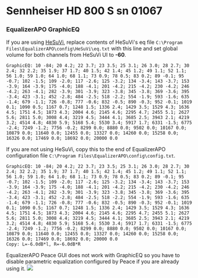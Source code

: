 # Sennheiser HD 800 S sn 01067
### EqualizerAPO GraphicEQ
If you are using [HeSuVi](https://sourceforge.net/projects/hesuvi/), replace contents of HeSuVi's eq file `C:\Program Files\EqualizerAPO\config\HeSuVi\eq.txt` with this line and set global volume for both channels from HeSuVi UI to **-60**.
```
GraphicEQ: 10 -84; 20 4.2; 22 3.7; 23 3.5; 25 3.1; 26 3.0; 28 2.7; 30 2.4; 32 2.2; 35 1.9; 37 1.7; 40 1.5; 42 1.4; 45 1.2; 49 1.1; 52 1.1; 56 1.0; 59 1.0; 64 1.0; 68 1.1; 73 0.9; 78 0.5; 83 0.2; 89 -0.1; 95 -0.7; 102 -1.5; 109 -2.0; 117 -2.6; 125 -3.2; 134 -3.4; 143 -3.7; 153 -3.9; 164 -3.9; 175 -4.0; 188 -4.1; 201 -4.2; 215 -4.2; 230 -4.2; 246 -4.2; 263 -4.1; 282 -3.9; 301 -3.9; 323 -3.8; 345 -3.8; 369 -3.6; 395 -3.4; 423 -3.1; 452 -2.8; 484 -2.5; 518 -2.2; 554 -1.9; 593 -1.6; 635 -1.4; 679 -1.1; 726 -0.8; 777 -0.6; 832 -0.5; 890 -0.3; 952 -0.1; 1019 0.1; 1090 0.5; 1167 0.7; 1248 1.5; 1336 2.4; 1429 3.5; 1529 4.3; 1636 4.5; 1751 4.5; 1873 4.3; 2004 4.6; 2145 4.6; 2295 4.7; 2455 5.1; 2627 5.6; 2811 5.0; 3008 4.4; 3219 4.5; 3444 4.1; 3685 2.5; 3943 2.1; 4219 3.2; 4514 4.8; 4830 5.9; 5168 5.4; 5530 3.4; 5917 1.7; 6331 -1.5; 6775 -2.4; 7249 -1.2; 7756 -0.2; 8299 0.0; 8880 0.0; 9502 0.0; 10167 0.0; 10879 0.0; 11640 0.0; 12455 0.0; 13327 0.0; 14260 0.0; 15258 0.0; 16326 0.0; 17469 0.0; 18692 0.0; 20000 0.0
```
If you are not using HeSuVi, copy this to the end of EqualizerAPO configuration file `C:\Program Files\EqualizerAPO\config\config.txt`.
```
GraphicEQ: 10 -84; 20 4.2; 22 3.7; 23 3.5; 25 3.1; 26 3.0; 28 2.7; 30 2.4; 32 2.2; 35 1.9; 37 1.7; 40 1.5; 42 1.4; 45 1.2; 49 1.1; 52 1.1; 56 1.0; 59 1.0; 64 1.0; 68 1.1; 73 0.9; 78 0.5; 83 0.2; 89 -0.1; 95 -0.7; 102 -1.5; 109 -2.0; 117 -2.6; 125 -3.2; 134 -3.4; 143 -3.7; 153 -3.9; 164 -3.9; 175 -4.0; 188 -4.1; 201 -4.2; 215 -4.2; 230 -4.2; 246 -4.2; 263 -4.1; 282 -3.9; 301 -3.9; 323 -3.8; 345 -3.8; 369 -3.6; 395 -3.4; 423 -3.1; 452 -2.8; 484 -2.5; 518 -2.2; 554 -1.9; 593 -1.6; 635 -1.4; 679 -1.1; 726 -0.8; 777 -0.6; 832 -0.5; 890 -0.3; 952 -0.1; 1019 0.1; 1090 0.5; 1167 0.7; 1248 1.5; 1336 2.4; 1429 3.5; 1529 4.3; 1636 4.5; 1751 4.5; 1873 4.3; 2004 4.6; 2145 4.6; 2295 4.7; 2455 5.1; 2627 5.6; 2811 5.0; 3008 4.4; 3219 4.5; 3444 4.1; 3685 2.5; 3943 2.1; 4219 3.2; 4514 4.8; 4830 5.9; 5168 5.4; 5530 3.4; 5917 1.7; 6331 -1.5; 6775 -2.4; 7249 -1.2; 7756 -0.2; 8299 0.0; 8880 0.0; 9502 0.0; 10167 0.0; 10879 0.0; 11640 0.0; 12455 0.0; 13327 0.0; 14260 0.0; 15258 0.0; 16326 0.0; 17469 0.0; 18692 0.0; 20000 0.0
Copy: L=-6.0dB*l, R=-6.0dB*R
```
EqualizerAPO Peace GUI does not work with GraphicEQ so you have to disable parametric equalization configured by Peace if you are already using it.
![](https://raw.githubusercontent.com/jaakkopasanen/AutoEq/master/results/Headphone.com/innerfidelity/onear/Sennheiser%20HD%20800%20S%20sn%2001067/Sennheiser%20HD%20800%20S%20sn%2001067.png)
